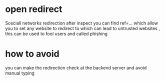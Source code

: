 # open redirect

Sosciall networks redirection after inspect you can find ref=... which allow you to set any website to redirect to 
which can lead to untrusted websites , this can be used to fool users and called phishing

# how to avoid
you can make the redirection check at the backend server and avoid manual typing 